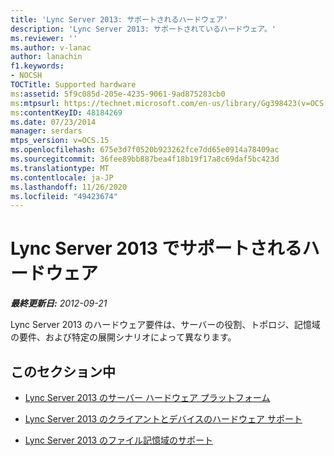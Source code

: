 ```yaml
---
title: 'Lync Server 2013: サポートされるハードウェア'
description: 'Lync Server 2013: サポートされているハードウェア。'
ms.reviewer: ''
ms.author: v-lanac
author: lanachin
f1.keywords:
- NOCSH
TOCTitle: Supported hardware
ms:assetid: 5f9c085d-205e-4235-9061-9ad875283cb0
ms:mtpsurl: https://technet.microsoft.com/en-us/library/Gg398423(v=OCS.15)
ms:contentKeyID: 48184269
ms.date: 07/23/2014
manager: serdars
mtps_version: v=OCS.15
ms.openlocfilehash: 675e3d7f0520b923262fce7dd65e0914a78409ac
ms.sourcegitcommit: 36fee89bb887bea4f18b19f17a8c69daf5bc423d
ms.translationtype: MT
ms.contentlocale: ja-JP
ms.lasthandoff: 11/26/2020
ms.locfileid: "49423674"
---
```

# <a name="supported-hardware-for-lync-server-2013"></a>Lync Server 2013 でサポートされるハードウェア

<div data-xmlns="http://www.w3.org/1999/xhtml">

<div class="topic" data-xmlns="http://www.w3.org/1999/xhtml" data-msxsl="urn:schemas-microsoft-com:xslt" data-cs="https://msdn.microsoft.com/">

<div data-asp="https://msdn2.microsoft.com/asp">



</div>

<div id="mainSection">

<div id="mainBody">

<span> </span>

_**最終更新日:** 2012-09-21_

Lync Server 2013 のハードウェア要件は、サーバーの役割、トポロジ、記憶域の要件、および特定の展開シナリオによって異なります。

<div>

## <a name="in-this-section"></a>このセクション中

  - [Lync Server 2013 のサーバー ハードウェア プラットフォーム](lync-server-2013-server-hardware-platforms.md)

  - [Lync Server 2013 のクライアントとデバイスのハードウェア サポート](lync-server-2013-client-and-device-hardware-support.md)

  - [Lync Server 2013 のファイル記憶域のサポート](lync-server-2013-file-storage-support.md)

</div>

</div>

<span> </span>

</div>

</div>

</div>

